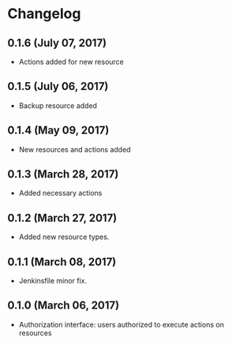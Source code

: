 # Changelog

## 0.1.6 (July 07, 2017)

* Actions added for new resource

## 0.1.5 (July 06, 2017)

* Backup resource added

## 0.1.4 (May 09, 2017)

* New resources and actions added

## 0.1.3 (March 28, 2017)

* Added necessary actions

## 0.1.2 (March 27, 2017)

* Added  new resource types.

## 0.1.1 (March 08, 2017)

* Jenkinsfile minor fix.

## 0.1.0 (March 06, 2017)

* Authorization interface: users authorized to execute actions on resources
